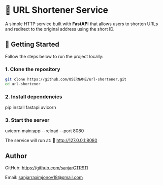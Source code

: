 # 🔗 URL Shortener Service

A simple HTTP service built with **FastAPI** that allows users to shorten URLs and redirect to the original address using the short ID.

## 🚀 Getting Started

Follow the steps below to run the project locally:

### 1. Clone the repository
```bash
git clone https://github.com/USERNAME/url-shortener.git
cd url-shortener
```
### 2. Install dependencies

pip install fastapi uvicorn

### 3. Start the server

uvicorn main:app --reload --port 8080

The service will run at:
📍 http://127.0.0.1:8080

## Author

GitHub: https://github.com/sanjarGTR911

Email: sanjarraximjonov18@gmail.com



